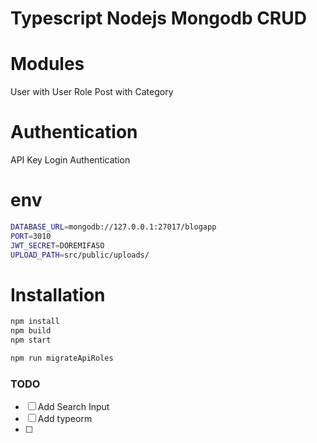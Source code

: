 # Typescript Nodejs Mongodb CRUD
# Modules
User with User Role
Post with Category

# Authentication
API Key
Login Authentication

# env
```bash
DATABASE_URL=mongodb://127.0.0.1:27017/blogapp
PORT=3010
JWT_SECRET=DOREMIFASO 
UPLOAD_PATH=src/public/uploads/ 
```

# Installation
```bash
npm install
npm build
npm start

npm run migrateApiRoles
```

### TODO

* [ ] Add Search Input
* [ ] Add typeorm
* [ ] 